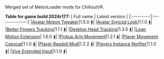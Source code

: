 Merged set of MelonLoader mods for ChilloutVR.

**Table for game build 2024r177:**
| Full name | Latest version |
|:---------:|:--------------:|
|[Avatar Motion Tweaker](/ml_amt/README.md)|1.5.0 [:arrow_down:](../../releases/latest/download/AvatarMotionTweaker.dll)|
|[Avatar Synced Look](/ml_asl/README.md)|1.1.0 [:arrow_down:](../../releases/latest/download/AvatarSyncedLook.dll)|
|[Better Fingers Tracking](/ml_bft/README.md)|1.1.1 [:arrow_down:](../../releases/latest/download/BetterFingersTracking.dll)|
|[Desktop Head Tracking](/ml_dht/README.md)|1.3.0 [:arrow_down:](../../releases/latest/download/DesktopHeadTracking.dll)|
|[Leap Motion Extension](/ml_lme/README.md)| 1.6.0 [:arrow_down:](../../releases/latest/download/LeapMotionExtension.dll)|
|[Pickup Arm Movement](/ml_pam/README.md)|1.2.1 [:arrow_down:](../../releases/latest/download/PickupArmMovement.dll)|
|[Player Movement Copycat](/ml_pmc/README.md)|1.1.0 [:arrow_down:](../../releases/latest/download/PlayerMovementCopycat.dll)|
|[Player Ragdoll Mod](/ml_prm/README.md)|1.2.2 [:arrow_down:](../../releases/latest/download/PlayerRagdollMod.dll)|
|[Players Instance Notifier](/ml_pin/README.md)|1.1.0 [:arrow_down:](../../releases/latest/download/PlayersInstanceNotifier.dll)|
|[Vive Extended Input](/ml_vei/README.md)|1.1.0 [:arrow_down:](../../releases/latest/download/ViveExtendedInput.dll)|
